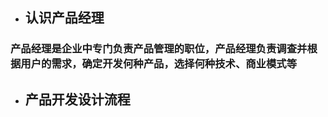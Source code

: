 * ## 认识产品经理

### 产品经理是企业中专门负责产品管理的职位，产品经理负责调查并根据用户的需求，确定开发何种产品，选择何种技术、商业模式等

* ## 产品开发设计流程



## 



